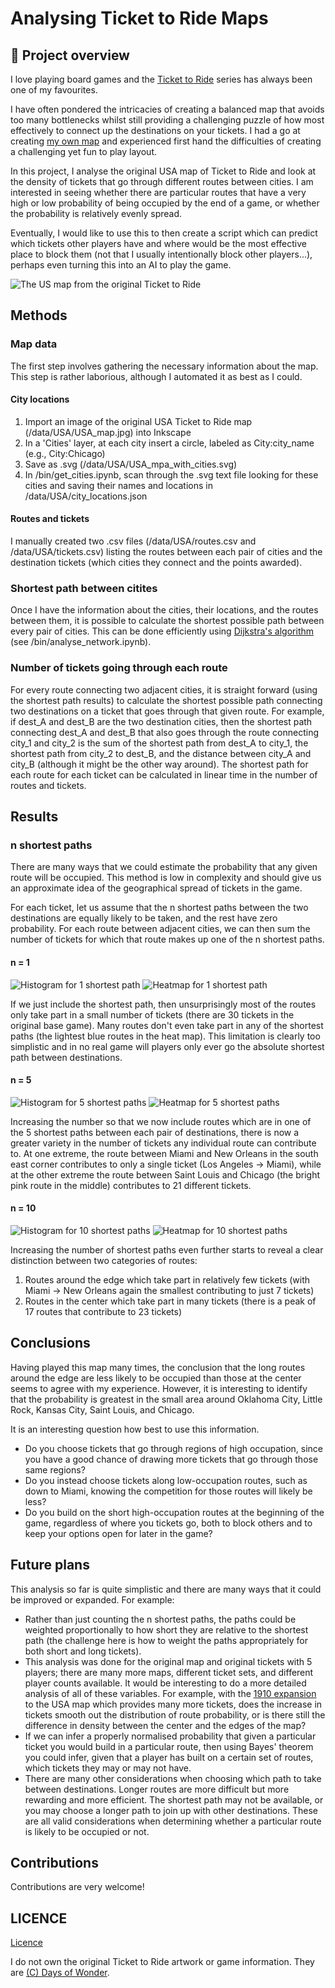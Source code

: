 # Analysing Ticket to Ride Maps

## :game_die: Project overview

I love playing board games and the [Ticket to Ride](https://www.daysofwonder.com/tickettoride/en/) series has always been one of my favourites. 

I have often pondered the intricacies of creating a balanced map that avoids too many bottlenecks whilst still providing a challenging puzzle of how most effectively to connect up the destinations on your tickets. I had a go at creating [my own map](https://github.com/Rob217/TicketToRideCountyDurham) and experienced first hand the difficulties of creating a challenging yet fun to play layout.

In this project, I analyse the original USA map of Ticket to Ride and look at the density of tickets that go through different routes between cities. I am interested in seeing whether there are particular routes that have a very high or low probability of being occupied by the end of a game, or whether the probability is relatively evenly spread. 

Eventually, I would like to use this to then create a script which can predict which tickets other players have and where would be the most effective place to block them (not that I usually intentionally block other players...), perhaps even turning this into an AI to play the game. 

![The US map from the original Ticket to Ride](data/USA/USA_map.jpg)


## Methods

### Map data

The first step involves gathering the necessary information about the map.
This step is rather laborious, although I automated it as best as I could. 

#### City locations

1. Import an image of the original USA Ticket to Ride map (/data/USA/USA_map.jpg) into Inkscape
2. In a 'Cities' layer, at each city insert a circle, labeled as City:city_name (e.g., City:Chicago)
3. Save as .svg (/data/USA/USA_mpa_with_cities.svg)
4. In /bin/get_cities.ipynb, scan through the .svg text file looking for these cities and saving their names and locations in /data/USA/city_locations.json

#### Routes and tickets

I manually created two .csv files (/data/USA/routes.csv and /data/USA/tickets.csv) listing the routes between each pair of cities and the destination tickets (which cities they connect and the points awarded). 
 

### Shortest path between citites

Once I have the information about the cities, their locations, and the routes between them, it is possible to calculate the shortest possible path between every pair of cities. This can be done efficiently using [Dijkstra's algorithm](https://en.wikipedia.org/wiki/Dijkstra%27s_algorithm) (see /bin/analyse_network.ipynb).

### Number of tickets going through each route

For every route connecting two adjacent cities, it is straight forward (using the shortest path results) to calculate the shortest possible path connecting two destinations on a ticket that goes through that given route. For example, if dest_A and dest_B are the two destination cities, then the shortest path connecting dest_A and dest_B that also goes through the route connecting city_1 and city_2 is the sum of the shortest path from dest_A to city_1, the shortest path from city_2 to dest_B, and the distance between city_A and city_B (although it might be the other way around). The shortest path for each route for each ticket can be calculated in linear time in the number of routes and tickets.


## Results

### n shortest paths

There are many ways that we could estimate the probability that any given route will be occupied. This method is low in complexity and should give us an approximate idea of the geographical spread of tickets in the game. 

For each ticket, let us assume that the n shortest paths between the two destinations are equally likely to be taken, and the rest have zero probability. For each route between adjacent cities, we can then sum the number of tickets for which that route makes up one of the n shortest paths. 

#### n = 1

![Histogram for 1 shortest path](plots/hist_1_shortest.png)
![Heatmap for 1 shortest path](plots/heat_map_1_shortest.png)

If we just include the shortest path, then unsurprisingly most of the routes only take part in a small number of tickets (there are 30 tickets in the original base game). Many routes don't even take part in any of the shortest paths (the lightest blue routes in the heat map). This limitation is clearly too simplistic and in no real game will players only ever go the absolute shortest path between destinations.

#### n = 5

![Histogram for 5 shortest paths](plots/hist_5_shortest.png)
![Heatmap for 5 shortest paths](plots/heat_map_5_shortest.png)

Increasing the number so that we now include routes which are in one of the 5 shortest paths between each pair of destinations, there is now a greater variety in the number of tickets any individual route can contribute to. At one extreme, the route between Miami and New Orleans in the south east corner contributes to only a single ticket (Los Angeles -> Miami), while at the other extreme the route between Saint Louis and Chicago (the bright pink route in the middle) contributes to 21 different tickets. 

#### n = 10

![Histogram for 10 shortest paths](plots/hist_10_shortest.png)
![Heatmap for 10 shortest paths](plots/heat_map_10_shortest.png)

Increasing the number of shortest paths even further starts to reveal a clear distinction between two categories of routes:
1. Routes around the edge which take part in relatively few tickets (with Miami -> New Orleans again the smallest contributing to just 7 tickets)
2. Routes in the center which take part in many tickets (there is a peak of 17 routes that contribute to 23 tickets)


## Conclusions

Having played this map many times, the conclusion that the long routes around the edge are less likely to be occupied than those at the center seems to agree with my experience. However, it is interesting to identify that the probability is greatest in the small area around Oklahoma City, Little Rock, Kansas City, Saint Louis, and Chicago.

It is an interesting question how best to use this information. 

- Do you choose tickets that go through regions of high occupation, since you have a good chance of drawing more tickets that go through those same regions?
- Do you instead choose tickets along low-occupation routes, such as down to Miami, knowing the competition for those routes will likely be less?
- Do you build on the short high-occupation routes at the beginning of the game, regardless of where you tickets go, both to block others and to keep your options open for later in the game?


## Future plans

This analysis so far is quite simplistic and there are many ways that it could be improved or expanded. For example:

- Rather than just counting the n shortest paths, the paths could be weighted proportionally to how short they are relative to the shortest path (the challenge here is how to weight the paths appropriately for both short and long tickets).
- This analysis was done for the original map and original tickets with 5 players; there are many more maps, different ticket sets, and different player counts available. It would be interesting to do a more detailed analysis of all of these variables. For example, with the [1910 expansion](https://www.daysofwonder.com/tickettoride/en/usa/) to the USA map which provides many more tickets, does the increase in tickets smooth out the distribution of route probability, or is there still the difference in density between the center and the edges of the map?
- If we can infer a properly normalised probability that given a particular ticket you would build in a particular route, then using Bayes' theorem you could infer, given that a player has built on a certain set of routes, which tickets they may or may not have.
- There are many other considerations when choosing which path to take between destinations. Longer routes are more difficult but more rewarding and more efficient. The shortest path may not be available, or you may choose a longer path to join up with other destinations. These are all valid considerations when determining whether a particular route is likely to be occupied or not.

## Contributions

Contributions are very welcome!

## LICENCE
[Licence](https://github.com/Rob217/TicketToRideAnalysis/blob/master/LICENCE)

I do not own the original Ticket to Ride artwork or game information. They are [(C) Days of Wonder](https://www.daysofwonder.com/en/about/terms/). 
